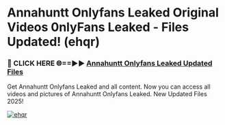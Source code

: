 # Annahuntt Onlyfans Leaked Original Videos 0nlyFans Leaked - Files Updated! (ehqr)

<h3>🔴 CLICK HERE 🌐==►► <a href="https://tinyurl.com/ms9xzufz" rel="nofollow">Annahuntt Onlyfans Leaked Updated Files</a></h3>

Get Annahuntt Onlyfans Leaked and all content. Now you can access all videos and pictures of Annahuntt Onlyfans Leaked. New Updated Files 2025!

[![ehqr](https://i.imgur.com/ppqm5kG.gif)](https://tinyurl.com/ms9xzufz)
